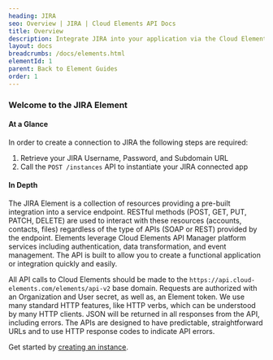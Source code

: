 ```yaml
---
heading: JIRA
seo: Overview | JIRA | Cloud Elements API Docs
title: Overview
description: Integrate JIRA into your application via the Cloud Elements APIs.
layout: docs
breadcrumbs: /docs/elements.html
elementId: 1
parent: Back to Element Guides
order: 1
---
```


### Welcome to the JIRA Element


#### At a Glance

In order to create a connection to JIRA the following steps are required:

1. Retrieve your JIRA Username, Password, and Subdomain URL
2. Call the `POST /instances` API to instantiate your JIRA connected app

#### In Depth

The JIRA Element is a collection of resources providing a pre-built integration into a service endpoint. RESTful methods (POST, GET, PUT, PATCH, DELETE) are used to interact with these resources (accounts, contacts, files) regardless of the type of APIs (SOAP or REST) provided by the endpoint. Elements leverage Cloud Elements API Manager platform services including authentication, data transformation, and event management.  The API is built to allow you to create a functional application or integration quickly and easily.

All API calls to Cloud Elements should be made to the `https://api.cloud-elements.com/elements/api-v2` base domain. Requests are authorized with an Organization and User secret, as well as, an Element token.  We use many standard HTTP features, like HTTP verbs, which can be understood by many HTTP clients. JSON will be returned in all responses from the API, including errors. The APIs are designed to have predictable, straightforward URLs and to use HTTP response codes to indicate API errors.

Get started by [creating an instance](jira-create-instance.html).
